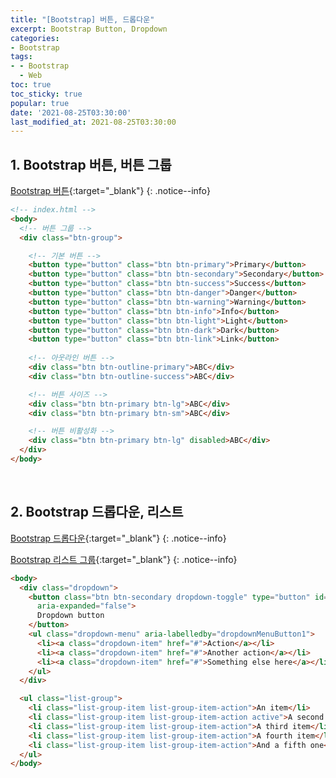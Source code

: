 ```yaml
---
title: "[Bootstrap] 버튼, 드롭다운"
excerpt: Bootstrap Button, Dropdown
categories:
- Bootstrap
tags:
- - Bootstrap
  - Web
toc: true
toc_sticky: true
popular: true
date: '2021-08-25T03:30:00'
last_modified_at: 2021-08-25T03:30:00
---
```


## 1. Bootstrap 버튼, 버튼 그룹

[Bootstrap 버튼](https://getbootstrap.com/docs/5.1/components/buttons/){:target="_blank"}
{: .notice--info}

```html
<!-- index.html -->
<body>
  <!-- 버튼 그룹 -->
  <div class="btn-group">

    <!-- 기본 버튼 -->
    <button type="button" class="btn btn-primary">Primary</button>
    <button type="button" class="btn btn-secondary">Secondary</button>
    <button type="button" class="btn btn-success">Success</button>
    <button type="button" class="btn btn-danger">Danger</button>
    <button type="button" class="btn btn-warning">Warning</button>
    <button type="button" class="btn btn-info">Info</button>
    <button type="button" class="btn btn-light">Light</button>
    <button type="button" class="btn btn-dark">Dark</button>
    <button type="button" class="btn btn-link">Link</button>
    
    <!-- 아웃라인 버튼 -->
    <div class="btn btn-outline-primary">ABC</div>
    <div class="btn btn-outline-success">ABC</div>

    <!-- 버튼 사이즈 -->
    <div class="btn btn-primary btn-lg">ABC</div>
    <div class="btn btn-primary btn-sm">ABC</div>

    <!-- 버튼 비활성화 -->
    <div class="btn btn-primary btn-lg" disabled>ABC</div>
  </div>
</body>
```


<br>

## 2. Bootstrap 드롭다운, 리스트

[Bootstrap 드롭다운](https://getbootstrap.com/docs/5.1/components/dropdowns/){:target="_blank"}
{: .notice--info}

[Bootstrap 리스트 그룹](https://getbootstrap.com/docs/5.1/components/list-group/){:target="_blank"}
{: .notice--info}

```html
<body>
  <div class="dropdown">
    <button class="btn btn-secondary dropdown-toggle" type="button" id="dropdownMenuButton1" data-bs-toggle="dropdown"
      aria-expanded="false">
      Dropdown button
    </button>
    <ul class="dropdown-menu" aria-labelledby="dropdownMenuButton1">
      <li><a class="dropdown-item" href="#">Action</a></li>
      <li><a class="dropdown-item" href="#">Another action</a></li>
      <li><a class="dropdown-item" href="#">Something else here</a></li>
    </ul>
  </div>

  <ul class="list-group">
    <li class="list-group-item list-group-item-action">An item</li>
    <li class="list-group-item list-group-item-action active">A second item</li>
    <li class="list-group-item list-group-item-action">A third item</li>
    <li class="list-group-item list-group-item-action">A fourth item</li>
    <li class="list-group-item list-group-item-action">And a fifth one</li>
  </ul>
</body>
```